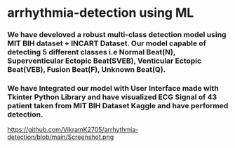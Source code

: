 # arrhythmia-detection using ML 
### We have develoved a robust multi-class detection model using MIT BIH dataset + INCART Dataset. Our model capable of detecting 5 different classes i.e Normal Beat(N), Superventicular Ectopic Beat(SVEB), Venticular Ectopic Beat(VEB), Fusion Beat(F), Unknown Beat(Q).
### We have Integrated our model with User Interface made with Tkinter Python Library and have visualized ECG Signal of 43 patient taken from MIT BIH Dataset Kaggle and have performed detection.
https://github.com/VikramK2705/arrhythmia-detection/blob/main/Screenshot.png

